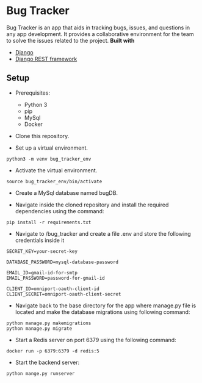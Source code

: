 # Bug Tracker
Bug Tracker is an app that aids in tracking bugs, issues, and questions in any app development. It provides a collaborative environment for the team to solve the issues related to the project.
<b>Built with</b>
- [Django](https://www.djangoproject.com/)
- [Django REST framework](https://www.django-rest-framework.org/)

## Setup
- Prerequisites:
  - Python 3
  - pip
  - MySql
  - Docker

- Clone this repository.

- Set up a virtual environment.
```
python3 -m venv bug_tracker_env
```

- Activate the virtual environment.
```
source bug_tracker_env/bin/activate
```

- Create a MySql database named bugDB.

- Navigate inside the cloned repository and install the required dependencies using the command:
```
pip install -r requirements.txt
```

- Navigate to /bug_tracker and create a file .env and store the following credentials inside it
```
SECRET_KEY=your-secret-key

DATABASE_PASSWORD=mysql-database-password

EMAIL_ID=gmail-id-for-smtp
EMAIL_PASSWORD=password-for-gmail-id

CLIENT_ID=omniport-oauth-client-id
CLIENT_SECRET=omniport-oauth-client-secret
```

- Navigate back to the base directory for the app where <span>manage.py</span> file is located and make the database migrations using following command:
```
python manage.py makemigrations
python manage.py migrate
```

- Start a Redis server on port 6379 using the following command:
```
docker run -p 6379:6379 -d redis:5
```

- Start the backend server:
```
python mange.py runserver
```